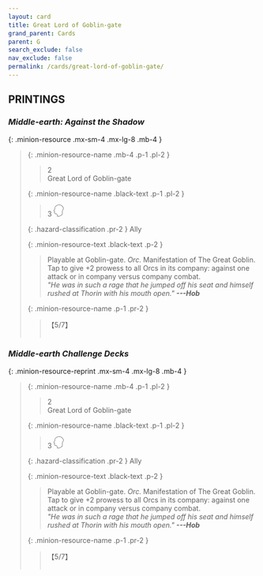 ```yaml
---
layout: card
title: Great Lord of Goblin-gate
grand_parent: Cards
parent: G
search_exclude: false
nav_exclude: false
permalink: /cards/great-lord-of-goblin-gate/
---
```


## PRINTINGS


### _Middle-earth: Against the Shadow_

{: .minion-resource .mx-sm-4 .mx-lg-8 .mb-4 }
> {: .minion-resource-name .mb-4 .p-1 .pl-2 }
> > <div class="hazard-mp">2</div>
> > <div class="card-name">Great Lord of Goblin-gate</div>
>
> {: .minion-resource-name .black-text .p-1 .pl-2 }
> > 3 ![](/assets/images/mind.svg)
>
> {: .hazard-classification .pr-2 }
> Ally
>
> {: .minion-resource-text .black-text .p-2 }
> > Playable at Goblin-gate. _Orc._ Manifestation of The Great Goblin. Tap to give +2 prowess to all Orcs in its company: against one attack or in company versus company combat. <br>_"He was in such a rage that he jumped off his seat and himself rushed at Thorin with his mouth open."_ ***---Hob*** 
> 
> {: .minion-resource-name .p-1 .pr-2 }
> > <div class="card-shield">【5/7】</div>
> > <div class="card-corruption-white">&nbsp;</div>

### _Middle-earth Challenge Decks_

{: .minion-resource-reprint .mx-sm-4 .mx-lg-8 .mb-4 }
> {: .minion-resource-name .mb-4 .p-1 .pl-2 }
> > <div class="hazard-mp">2</div>
> > <div class="card-name">Great Lord of Goblin-gate</div>
>
> {: .minion-resource-name .black-text .p-1 .pl-2 }
> > 3 ![](/assets/images/mind.svg)
>
> {: .hazard-classification .pr-2 }
> Ally
>
> {: .minion-resource-text .black-text .p-2 }
> > Playable at Goblin-gate. _Orc._ Manifestation of The Great Goblin. Tap to give +2 prowess to all Orcs in its company: against one attack or in company versus company combat. <br>_"He was in such a rage that he jumped off his seat and himself rushed at Thorin with his mouth open."_ ***---Hob*** 
> 
> {: .minion-resource-name .p-1 .pr-2 }
> > <div class="card-shield">【5/7】</div>
> > <div class="card-corruption-white">&nbsp;</div>
